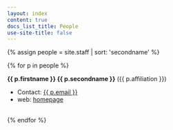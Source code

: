 ```yaml
---
layout: index
content: true
docs_list_title: People
use-site-title: false
---
```


{% assign people = site.staff | sort: 'secondname' %}

<div class="people-list">
  {% for p in people %}
  <p>
	<strong>{{ p.firstname }} {{ p.secondname }}</strong>
	({{ p.affiliation }})
	<ul>
	<li>Contact: <a href="mailto:{{ p.email }}">{{ p.email }}</a></li>
	<li>web: <a href="{{ p.web }}">homepage</a></li>
	</ul>
  </p>
  <br>
  {% endfor %}
</div>

